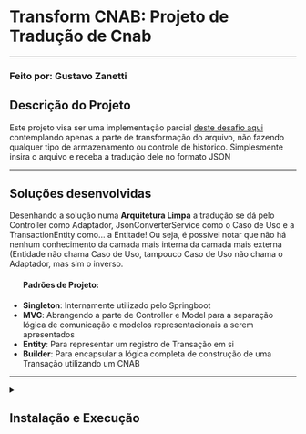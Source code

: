<h1>Transform CNAB: Projeto de Tradução de Cnab</h1>
<hr>
<h3>Feito por: Gustavo Zanetti</h3>
<h2>Descrição do Projeto</h2>
<p>Este projeto visa ser uma implementação parcial <a href="https://github.com/Pagnet/desafio-back-end">deste desafio aqui</a> contemplando apenas a parte de transformação do arquivo, não fazendo qualquer tipo de armazenamento ou controle de histórico. Simplesmente insira o arquivo e receba a tradução dele no formato JSON</p>
<hr>
<h2>Soluções desenvolvidas</h2>
<p>Desenhando a solução numa <b>Arquitetura Limpa</b> a tradução se dá pelo Controller como Adaptador, JsonConverterService como o Caso de Uso e a TransactionEntity como... a Entitade! Ou seja, é possível notar que não há nenhum conhecimento da camada mais interna da camada mais externa (Entidade não chama Caso de Uso, tampouco Caso de Uso não chama o Adaptador, mas sim o inverso.</p>
<ul><h4>Padrões de Projeto:</h4>
  <li><b>Singleton</b>: Internamente utilizado pelo Springboot</li>
  <li><b>MVC</b>: Abrangendo a parte de Controller e Model para a separação lógica de comunicação e modelos representacionais a serem apresentados</li>
  <li><b>Entity</b>: Para representar um registro de Transação em si</li>
  <li><b>Builder</b>: Para encapsular a lógica completa de construção de uma Transação utilizando um CNAB</li>
</ul>
<hr>
<details>
  <summary><h2>Instalação e Execução</h2></summary>
  <content>
    <ol>
      <li>Verifique se está tudo instalado:
        <ol>
          <li><b>Gradle:</b> Já está incluído no projeto, então não é necessário instalar o Gradle globalmente..
            <ul>
              <li>Para verificar o Gradle, execute o seguinte comando no terminal:
                   <code>gradle -v </code></li>
            </ul>
          </li>
          <br>
          <li><b>Git:</b> Necessário para clonar o repositório
            <ul>
              <li>Para verificar o Git, execute o seguinte comando no terminal:
                   <code>git --version</code></li>
              <li><a href="https://git-scm.com/book/pt-pt/v2/Começando-Instalar-o-Git">Guia de como instalar</a></li>
            </ul>
          </li>
        </ol>
      <br>
      <li>Clone o repositório: <code>git clone https://github.com/Kaindall/Transform_API</code></li><br>
      <li>Navegue até a pasta do projeto, faça o build e execução da aplicação: <code>./gradlew bootRun</code></li><br>
      <li>A aplicação estará disponível no localhost:8080 para consumo!</li><br>
      <li>Os testes poderão ser feitos pela Collection do Postman em JSON na raíz do projeto!</li>
    </ol>
  </content>
</details>

